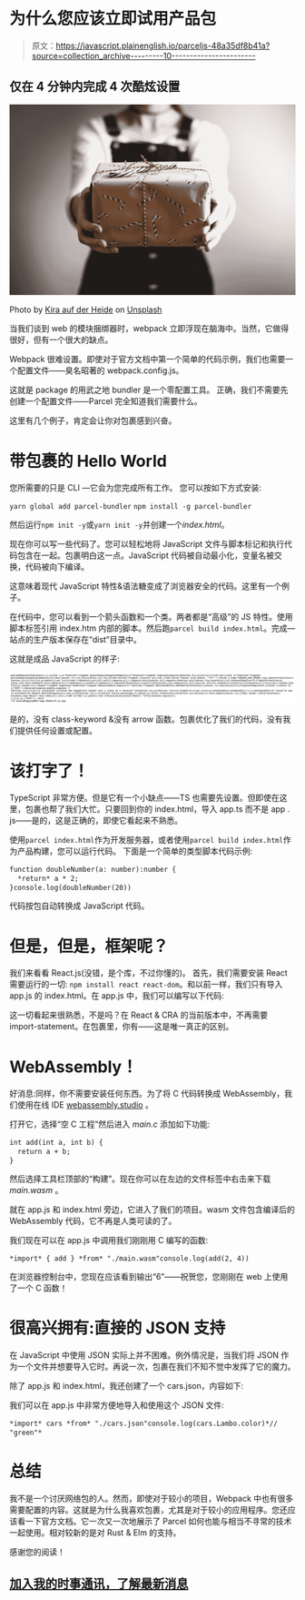 # 为什么您应该立即试用产品包

> 原文：<https://javascript.plainenglish.io/parceljs-48a35df8b41a?source=collection_archive---------10----------------------->

## 仅在 4 分钟内完成 4 次酷炫设置

![](img/764de9aef811c91333acc7776d4993df.png)

Photo by [Kira auf der Heide](https://unsplash.com/@kadh?utm_source=medium&utm_medium=referral) on [Unsplash](https://unsplash.com?utm_source=medium&utm_medium=referral)

当我们谈到 web 的模块捆绑器时，webpack 立即浮现在脑海中。当然，它做得很好，但有一个很大的缺点。

Webpack 很难设置。即使对于官方文档中第一个简单的代码示例，我们也需要一个配置文件——臭名昭著的 webpack.config.js。

这就是 package 的用武之地 bundler 是一个零配置工具。
正确，我们不需要先创建一个配置文件——Parcel 完全知道我们需要什么。

这里有几个例子，肯定会让你对包裹感到兴奋。

# 带包裹的 Hello World

您所需要的只是 CLI —它会为您完成所有工作。
您可以按如下方式安装:

`yarn global add parcel-bundler` `npm install -g parcel-bundler`

然后运行`npm init -y`或`yarn init -y`并创建一个*index.html*。

现在你可以写一些代码了。您可以轻松地将 JavaScript 文件与脚本标记和执行代码包含在一起。包裹明白这一点。JavaScript 代码被自动最小化，变量名被交换，代码被向下编译。

这意味着现代 JavaScript 特性&语法糖变成了浏览器安全的代码。这里有一个例子。

在代码中，您可以看到一个箭头函数和一个类。两者都是“高级”的 JS 特性。使用脚本标签引用 index.htm 内部的脚本。然后跑`parcel build index.html`。完成—站点的生产版本保存在“dist”目录中。

这就是成品 JavaScript 的样子:

![](img/d69f8ded0c5ac93918a86c488a2c9d3f.png)

是的，没有 class-keyword &没有 arrow 函数。包裹优化了我们的代码，没有我们提供任何设置或配置。

# 该打字了！

TypeScript 非常方便。但是它有一个小缺点——TS 也需要先设置。但即使在这里，包裹也帮了我们大忙。只要回到你的 index.html，导入 app.ts 而不是 app . js——是的，这是正确的，即使它看起来不熟悉。

使用`parcel index.html`作为开发服务器，或者使用`parcel build index.html`作为产品构建，您可以运行代码。
下面是一个简单的类型脚本代码示例:

```
function doubleNumber(a: number):number {
  *return* a * 2;
}console.log(doubleNumber(20))
```

代码按包自动转换成 JavaScript 代码。

# 但是，但是，框架呢？

我们来看看 React.js(没错，是个库，不过你懂的)。
首先，我们需要安装 React 需要运行的一切:
`npm install react react-dom`。和以前一样，我们只有导入 app.js 的 index.html。在 app.js 中，我们可以编写以下代码:

这一切看起来很熟悉，不是吗？在 React & CRA 的当前版本中，不再需要 import-statement。在包裹里，你有——这是唯一真正的区别。

# WebAssembly！

好消息:同样，你不需要安装任何东西。为了将 C 代码转换成 WebAssembly，我们使用在线 IDE [webassembly.studio](https://webassembly.studio/) 。

打开它，选择“空 C 工程”然后进入 *main.c* 添加如下功能:

```
int add(int a, int b) {
  return a + b;
}
```

然后选择工具栏顶部的“构建”。现在你可以在左边的文件标签中右击来下载 *main.wasm* 。

就在 app.js 和 index.html 旁边，它进入了我们的项目。wasm 文件包含编译后的 WebAssembly 代码，它不再是人类可读的了。

我们现在可以在 app.js 中调用我们刚刚用 C 编写的函数:

```
*import* { add } *from* "./main.wasm"console.log(add(2, 4))
```

在浏览器控制台中，您现在应该看到输出“6”——祝贺您，您刚刚在 web 上使用了一个 C 函数！

# 很高兴拥有:直接的 JSON 支持

在 JavaScript 中使用 JSON 实际上并不困难。例外情况是，当我们将 JSON 作为一个文件并想要导入它时。再说一次，包裹在我们不知不觉中发挥了它的魔力。

除了 app.js 和 index.html，我还创建了一个 cars.json，内容如下:

我们可以在 app.js 中非常方便地导入和使用这个 JSON 文件:

```
*import* cars *from* "./cars.json"console.log(cars.Lambo.color)*// "green"*
```

# 总结

我不是一个讨厌网络包的人。然而，即使对于较小的项目，Webpack 中也有很多需要配置的内容。这就是为什么我喜欢包裹，尤其是对于较小的应用程序。您还应该看一下官方文档。它一次又一次地展示了 Parcel 如何也能与相当不寻常的技术一起使用。相对较新的是对 Rust & Elm 的支持。

感谢您的阅读！

## [加入我的时事通讯，了解最新消息](http://eepurl.com/hacY0v)
